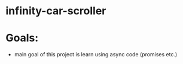 # infinity-car-scroller

# Goals: 
- main goal of this project is learn using async code (promises etc.)
